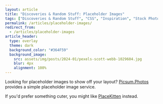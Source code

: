 ```yaml
---
layout: article
title: "Discoveries & Random Stuff: Placeholder Images"
tags: ["Discoveries & Random Stuff", "CSS", "Inspiration", "Stock Photos"]
permalink: /articles/placeholder-images/
redirect_from:
  - /articles/placeholder-images
article_header:
  type: overlay
  theme: dark
  background_color: "#364F59"
  background_image:
    src: assets/img/posts/2024-01/pexels-scott-webb-1029604.jpg
    blur: 4px
    alignment: 100%
---
```


Looking for placeholder images to show off your layout?
[Picsum.Photos](https://picsum.photos/) provides a simple placeholder image service.

If you'd prefer something cuter, you might like [PlaceKitten](https://placekitten.com/) instead.
